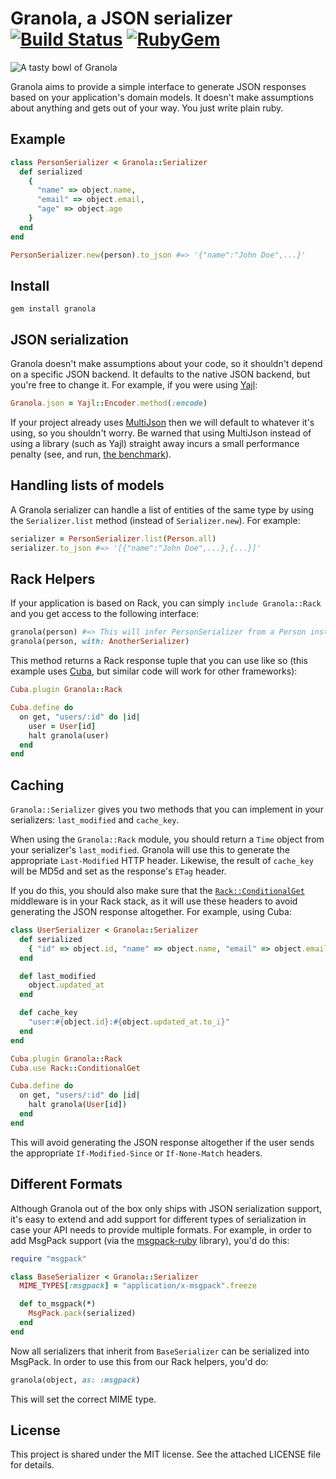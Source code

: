 # Granola, a JSON serializer [![Build Status](https://img.shields.io/travis/foca/granola.svg)](https://travis-ci.org/foca/granola) [![RubyGem](https://img.shields.io/gem/v/granola.svg)](https://rubygems.org/gems/granola)

![A tasty bowl of Granola](https://cloud.githubusercontent.com/assets/437/4827156/9e8d33da-5f76-11e4-8574-7803e84845f2.JPG)

Granola aims to provide a simple interface to generate JSON responses based on
your application's domain models. It doesn't make assumptions about anything and
gets out of your way. You just write plain ruby.

## Example

``` ruby
class PersonSerializer < Granola::Serializer
  def serialized
    {
      "name" => object.name,
      "email" => object.email,
      "age" => object.age
    }
  end
end

PersonSerializer.new(person).to_json #=> '{"name":"John Doe",...}'
```

## Install

    gem install granola

## JSON serialization

Granola doesn't make assumptions about your code, so it shouldn't depend on a
specific JSON backend. It defaults to the native JSON backend, but you're free
to change it. For example, if you were using [Yajl][]:

``` ruby
Granola.json = Yajl::Encoder.method(:encode)
```

If your project already uses [MultiJson][] then we will default to whatever it's
using, so you shouldn't worry. Be warned that using MultiJson instead of
using a library (such as Yajl) straight away incurs a small performance penalty
(see, and run, [the benchmark](./benchmarks/multi_json.rb)).

[Yajl]: https://github.com/brianmario/yajl-ruby
[MultiJson]: https://github.com/intridea/multi_json

## Handling lists of models

A Granola serializer can handle a list of entities of the same type by using the
`Serializer.list` method (instead of `Serializer.new`). For example:

``` ruby
serializer = PersonSerializer.list(Person.all)
serializer.to_json #=> '[{"name":"John Doe",...},{...}]'
```

## Rack Helpers

If your application is based on Rack, you can simply `include Granola::Rack` and
you get access to the following interface:

``` ruby
granola(person) #=> This will infer PersonSerializer from a Person instance
granola(person, with: AnotherSerializer)
```

This method returns a Rack response tuple that you can use like so (this example
uses [Cuba][], but similar code will work for other frameworks):

``` ruby
Cuba.plugin Granola::Rack

Cuba.define do
  on get, "users/:id" do |id|
    user = User[id]
    halt granola(user)
  end
end
```

[Cuba]: http://cuba.is

## Caching

`Granola::Serializer` gives you two methods that you can implement in your
serializers: `last_modified` and `cache_key`.

When using the `Granola::Rack` module, you should return a `Time` object from
your serializer's `last_modified`.  Granola will use this to generate the
appropriate `Last-Modified` HTTP header.  Likewise, the result of `cache_key`
will be MD5d and set as the response's `ETag` header.

If you do this, you should also make sure that the [`Rack::ConditionalGet`][cg]
middleware is in your Rack stack, as it will use these headers to avoid
generating the JSON response altogether. For example, using Cuba:

``` ruby
class UserSerializer < Granola::Serializer
  def serialized
    { "id" => object.id, "name" => object.name, "email" => object.email }
  end

  def last_modified
    object.updated_at
  end

  def cache_key
    "user:#{object.id}:#{object.updated_at.to_i}"
  end
end

Cuba.plugin Granola::Rack
Cuba.use Rack::ConditionalGet

Cuba.define do
  on get, "users/:id" do |id|
    halt granola(User[id])
  end
end
```

This will avoid generating the JSON response altogether if the user sends the
appropriate `If-Modified-Since` or `If-None-Match` headers.

[cg]: http://www.rubydoc.info/github/rack/rack/Rack/ConditionalGet

## Different Formats

Although Granola out of the box only ships with JSON serialization support, it's
easy to extend and add support for different types of serialization in case your
API needs to provide multiple formats. For example, in order to add MsgPack
support (via the [msgpack-ruby][] library), you'd do this:

``` ruby
require "msgpack"

class BaseSerializer < Granola::Serializer
  MIME_TYPES[:msgpack] = "application/x-msgpack".freeze

  def to_msgpack(*)
    MsgPack.pack(serialized)
  end
end
```

Now all serializers that inherit from `BaseSerializer` can be serialized into
MsgPack. In order to use this from our Rack helpers, you'd do:

``` ruby
granola(object, as: :msgpack)
```

This will set the correct MIME type.

[msgpack-ruby]: https://github.com/msgpack/msgpack-ruby

## License

This project is shared under the MIT license. See the attached LICENSE file for
details.
